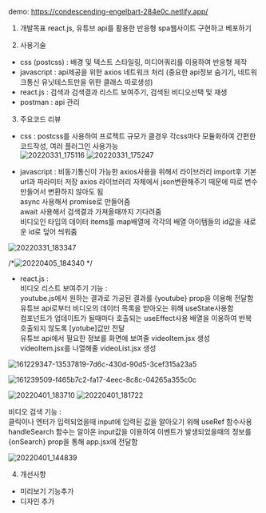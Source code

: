 demo:  https://condescending-engelbart-284e0c.netlify.app/

1. 개발목표
react.js, 유튜브 api를 활용한 반응형 spa웹사이트 구현하고 베포하기

2. 사용기술
- css (postcss) : 배경 및 텍스트 스타일링, 미디어쿼리를 이용하여 반응형 제작
- javascript : api제공을 위한 axios 네트워크 처리 (중요한 api정보 숨기기, 네트워크통신 유닛테스트만을 위한 클래스 따로생성)
- react.js :  검색과 검색결과 리스트 보여주기, 검색된 비디오선택 및 재생 
- postman : api 관리

3. 주요코드 리뷰
- css : postcss를 사용하여 프로젝트 규모가 클경우 각css마다 모듈화하여 간편한 코드작성, 여러 플러그인 사용가능 <br>
![20220331_175116](https://user-images.githubusercontent.com/72345833/161017102-54627baa-5205-4579-8ac4-5a0f8482737b.png)
![20220331_175247](https://user-images.githubusercontent.com/72345833/161017172-cf6f5b34-6930-4327-b6c8-498da85f0443.png)

- javascript : 
비동기통신이 가능한 axios사용을 위해서 라이브러리 import후 기본url과 파라미터 저장 
axios 라이브러리 자체에서 json변환해주기 때문에 따로 변수만들어서 변환하지 않아도 됨 <br>
async 사용해서 promise로 만들어줌 <br>
await 사용해서 검색결과 가져올때까지 기다려줌 <br>
비디오인 타입의 데이터 items를 map배열에 각각의 배열 아이템들의 id값을 새로운 id로 덮어 씌워줌 <br>

![20220331_183347](https://user-images.githubusercontent.com/72345833/161024869-69d90842-352e-4c3f-b3c6-73031834aaec.png)

/*![20220405_184340](https://user-images.githubusercontent.com/72345833/161726813-13b5528b-4759-4a0c-a4ac-d4094e5682c5.png)
*/

- react.js : <br>
비디오 리스트 보여주기 기능 : <br>
youtube.js에서 원하는 결과로 가공된 결과를 {youtube} prop을 이용해 전달함<br>
유튜브 api로부터 비디오의 데이터 목록을 받아오는 위해 useState사용함 <br>
컴포넌트가 업데이트가 될때마다 호출되는 useEffect사용 배열을 이용하여 반복 호출되지 않도록 [yotube]값만 전달<br>
유튜브 api에서 필요한 정보를 화면에 보여줄 videoItem.jsx 생성 <br>
videoItem.jsx를 나열해줄 videoList.jsx 생성 <br>

![161229347-13537819-7d6c-430d-90d5-3cef315a23a5](https://user-images.githubusercontent.com/72345833/161239371-07457880-c4ba-4e3a-97b2-cca4fdfab281.png)

![161239509-f465b7c2-fa17-4eec-8c8c-04265a355c0c](https://user-images.githubusercontent.com/72345833/161240016-791c380f-9808-4c45-9dd2-7c5c88dcaae7.png)


![20220401_183710](https://user-images.githubusercontent.com/72345833/161237933-ee7e5b1a-2015-4fd5-b3fd-7e8900187418.png) 
![20220401_181722](https://user-images.githubusercontent.com/72345833/161234578-a734b85e-81bc-45f9-a79e-1ce5dac09833.png) <br>

비디오 검색 기능 : <br>
클릭이나 엔터가 입력되었을때 input에 입력된 값을 알아오기 위해 useRef 함수사용 handleSearch 함수는 알아온 input값을 이용하여 이벤트가 발생되었을때의 정보를 {onSearch} prop을 통해 app.jsx에 전달함 <br>


![20220401_144839](https://user-images.githubusercontent.com/72345833/161204244-1a0f746a-e15d-462f-b135-221d88630987.png)











4. 개선사항
- 미리보기 기능추가 
- 디자인 추가
